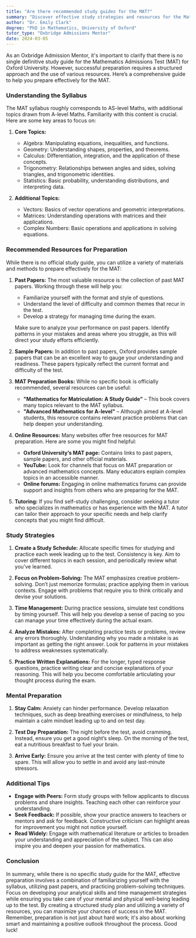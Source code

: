 ```yaml
---
title: "Are there recommended study guides for the MAT?"
summary: "Discover effective study strategies and resources for the Mathematics Admissions Test (MAT) to enhance your preparation for Oxford University."
author: "Dr. Emily Clark"
degree: "PhD in Mathematics, University of Oxford"
tutor_type: "Oxbridge Admissions Mentor"
date: 2024-03-05
---
```


As an Oxbridge Admission Mentor, it's important to clarify that there is no single definitive study guide for the Mathematics Admissions Test (MAT) for Oxford University. However, successful preparation requires a structured approach and the use of various resources. Here’s a comprehensive guide to help you prepare effectively for the MAT.

### Understanding the Syllabus

The MAT syllabus roughly corresponds to AS-level Maths, with additional topics drawn from A-level Maths. Familiarity with this content is crucial. Here are some key areas to focus on:

1. **Core Topics:**
   - Algebra: Manipulating equations, inequalities, and functions.
   - Geometry: Understanding shapes, properties, and theorems.
   - Calculus: Differentiation, integration, and the application of these concepts.
   - Trigonometry: Relationships between angles and sides, solving triangles, and trigonometric identities.
   - Statistics: Basic probability, understanding distributions, and interpreting data.

2. **Additional Topics:**
   - Vectors: Basics of vector operations and geometric interpretations.
   - Matrices: Understanding operations with matrices and their applications.
   - Complex Numbers: Basic operations and applications in solving equations.

### Recommended Resources for Preparation

While there is no official study guide, you can utilize a variety of materials and methods to prepare effectively for the MAT:

1. **Past Papers:**
   The most valuable resource is the collection of past MAT papers. Working through these will help you:
   - Familiarize yourself with the format and style of questions.
   - Understand the level of difficulty and common themes that recur in the test.
   - Develop a strategy for managing time during the exam.

   Make sure to analyze your performance on past papers. Identify patterns in your mistakes and areas where you struggle, as this will direct your study efforts efficiently.

2. **Sample Papers:**
   In addition to past papers, Oxford provides sample papers that can be an excellent way to gauge your understanding and readiness. These papers typically reflect the current format and difficulty of the test.

3. **MAT Preparation Books:**
   While no specific book is officially recommended, several resources can be useful:
   - **"Mathematics for Matriculation: A Study Guide"** – This book covers many topics relevant to the MAT syllabus.
   - **"Advanced Mathematics for A-level"** – Although aimed at A-level students, this resource contains relevant practice problems that can help deepen your understanding.

4. **Online Resources:**
   Many websites offer free resources for MAT preparation. Here are some you might find helpful:
   - **Oxford University’s MAT page:** Contains links to past papers, sample papers, and other official materials.
   - **YouTube:** Look for channels that focus on MAT preparation or advanced mathematics concepts. Many educators explain complex topics in an accessible manner.
   - **Online forums:** Engaging in online mathematics forums can provide support and insights from others who are preparing for the MAT.

5. **Tutoring:**
   If you find self-study challenging, consider seeking a tutor who specializes in mathematics or has experience with the MAT. A tutor can tailor their approach to your specific needs and help clarify concepts that you might find difficult.

### Study Strategies

1. **Create a Study Schedule:**
   Allocate specific times for studying and practice each week leading up to the test. Consistency is key. Aim to cover different topics in each session, and periodically review what you've learned.

2. **Focus on Problem-Solving:**
   The MAT emphasizes creative problem-solving. Don’t just memorize formulas; practice applying them in various contexts. Engage with problems that require you to think critically and devise your solutions.

3. **Time Management:**
   During practice sessions, simulate test conditions by timing yourself. This will help you develop a sense of pacing so you can manage your time effectively during the actual exam.

4. **Analyze Mistakes:**
   After completing practice tests or problems, review any errors thoroughly. Understanding why you made a mistake is as important as getting the right answer. Look for patterns in your mistakes to address weaknesses systematically.

5. **Practice Written Explanations:**
   For the longer, typed response questions, practice writing clear and concise explanations of your reasoning. This will help you become comfortable articulating your thought process during the exam.

### Mental Preparation

1. **Stay Calm:**
   Anxiety can hinder performance. Develop relaxation techniques, such as deep breathing exercises or mindfulness, to help maintain a calm mindset leading up to and on test day.

2. **Test Day Preparation:**
   The night before the test, avoid cramming. Instead, ensure you get a good night’s sleep. On the morning of the test, eat a nutritious breakfast to fuel your brain.

3. **Arrive Early:**
   Ensure you arrive at the test center with plenty of time to spare. This will allow you to settle in and avoid any last-minute stressors.

### Additional Tips

- **Engage with Peers:** Form study groups with fellow applicants to discuss problems and share insights. Teaching each other can reinforce your understanding.
- **Seek Feedback:** If possible, show your practice answers to teachers or mentors and ask for feedback. Constructive criticism can highlight areas for improvement you might not notice yourself.
- **Read Widely:** Engage with mathematical literature or articles to broaden your understanding and appreciation of the subject. This can also inspire you and deepen your passion for mathematics.

### Conclusion

In summary, while there is no specific study guide for the MAT, effective preparation involves a combination of familiarizing yourself with the syllabus, utilizing past papers, and practicing problem-solving techniques. Focus on developing your analytical skills and time management strategies while ensuring you take care of your mental and physical well-being leading up to the test. By creating a structured study plan and utilizing a variety of resources, you can maximize your chances of success in the MAT. Remember, preparation is not just about hard work; it's also about working smart and maintaining a positive outlook throughout the process. Good luck!
    
